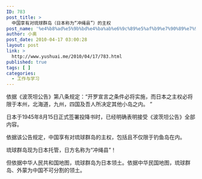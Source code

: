 ```yaml
---
ID: 783
post_title: >
  中国享有对琉球群岛（日本称为“冲绳县”）的主权
post_name: '%e4%b8%ad%e5%9b%bd%e4%ba%ab%e6%9c%89%e5%af%b9%e7%90%89%e7%90%83%e7%be%a4%e5%b2%9b%ef%bc%88%e6%97%a5%e6%9c%ac%e7%a7%b0%e4%b8%ba%e2%80%9c%e5%86%b2%e7%bb%b3%e5%8e%bf%e2%80%9d%ef%bc%89%e7%9a%84%e4%b8%bb'
author: 小奥
post_date: 2010-04-17 03:00:28
layout: post
link: >
  http://www.yushuai.me/2010/04/17/783.html
published: true
tags: [ ]
categories:
  - 工作与学习
---
```

依据《波茨坦公告》第八条规定：“开罗宣言之条件必将实施，而日本之主权必将限于本州，北海道，九州，四国及吾人所决定其他小岛之内。 ”

日本于1945年8月15日正式签署投降书时，已经明确表明接受《波茨坦公告》全部内容。

依据该公告规定，中国享有对琉球群岛的主权，包括且不仅限于钓鱼岛在内。

琉球群岛现为日本托管，日方名称为“冲绳县”！

但依据中华人民共和国地图，琉球群岛为日本领土。依据中华民国地图，琉球群岛、外蒙为中国不可分割的领土。